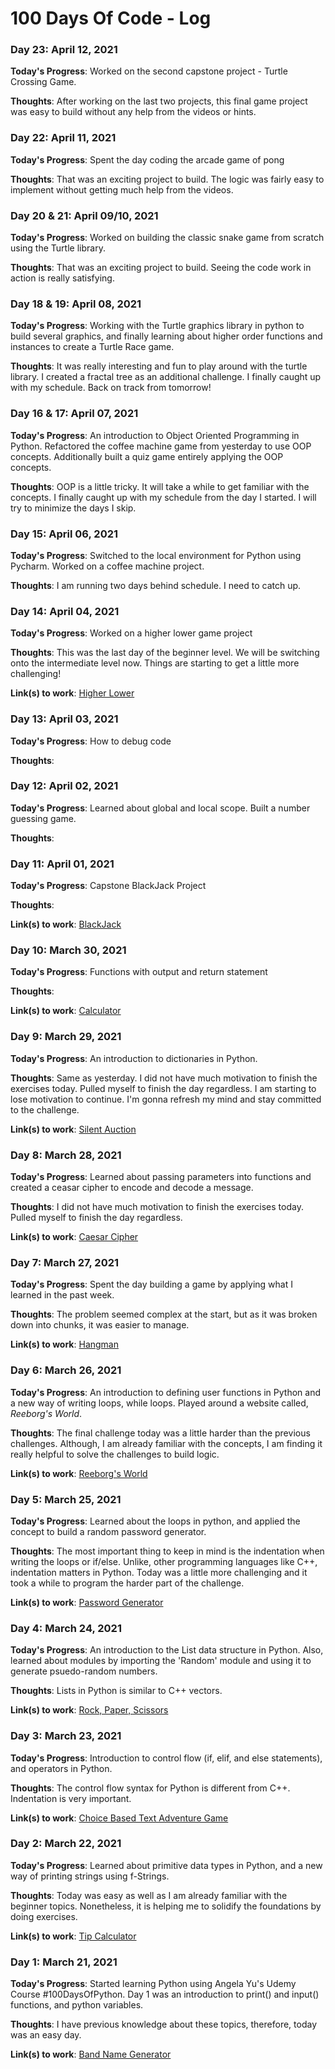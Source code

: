 # 100 Days Of Code - Log

### Day 23: April 12, 2021

**Today's Progress**: Worked on the second capstone project - Turtle Crossing Game.

**Thoughts**: After working on the last two projects, this final game project was easy to build without any help from the videos or hints.

### Day 22: April 11, 2021

**Today's Progress**: Spent the day coding the arcade game of pong

**Thoughts**: That was an exciting project to build. The logic was fairly easy to implement without getting much help from the videos.

### Day 20 & 21: April 09/10, 2021

**Today's Progress**: Worked on building the classic snake game from scratch using the Turtle library.

**Thoughts**: That was an exciting project to build. Seeing the code work in action is really satisfying.

### Day 18 & 19: April 08, 2021

**Today's Progress**: Working with the Turtle graphics library in python to build several graphics, and finally learning about higher order functions and instances to create a Turtle Race game.

**Thoughts**: It was really interesting and fun to play around with the turtle library. I created a fractal tree as an additional challenge. I finally caught up with my schedule. Back on track from tomorrow!

### Day 16 & 17: April 07, 2021

**Today's Progress**: An introduction to Object Oriented Programming in Python. Refactored the coffee machine game from yesterday to use OOP concepts. Additionally built a quiz game entirely applying the OOP concepts.

**Thoughts**: OOP is a little tricky. It will take a while to get familiar with the concepts. I finally caught up with my schedule from the day I started. I will try to minimize the days I skip.

### Day 15: April 06, 2021

**Today's Progress**: Switched to the local environment for Python using Pycharm. Worked on a coffee machine project.

**Thoughts**: I am running two days behind schedule. I need to catch up.

### Day 14: April 04, 2021

**Today's Progress**: Worked on a higher lower game project

**Thoughts**: This was the last day of the beginner level. We will be switching onto the intermediate level now. Things are starting to get a little more challenging!

**Link(s) to work**: [Higher Lower](https://replit.com/@HarshitSainiii/higher-lower)

### Day 13: April 03, 2021

**Today's Progress**: How to debug code

**Thoughts**:

### Day 12: April 02, 2021

**Today's Progress**: Learned about global and local scope. Built a number guessing game.

**Thoughts**:

### Day 11: April 01, 2021

**Today's Progress**: Capstone BlackJack Project

**Thoughts**:

**Link(s) to work**: [BlackJack](https://replit.com/@HarshitSainiii/blackjack-start)

### Day 10: March 30, 2021

**Today's Progress**: Functions with output and return statement

**Thoughts**:

**Link(s) to work**: [Calculator](https://replit.com/@HarshitSainiii/calculator-start)

### Day 9: March 29, 2021

**Today's Progress**: An introduction to dictionaries in Python.

**Thoughts**: Same as yesterday. I did not have much motivation to finish the exercises today. Pulled myself to finish the day regardless. I am starting to lose motivation to continue. I'm gonna refresh my mind and stay committed to the challenge.

**Link(s) to work**: [Silent Auction](https://replit.com/@HarshitSainiii/blind-auction)

### Day 8: March 28, 2021

**Today's Progress**: Learned about passing parameters into functions and created a ceasar cipher to encode and decode a message.

**Thoughts**: I did not have much motivation to finish the exercises today. Pulled myself to finish the day regardless.

**Link(s) to work**: [Caesar Cipher](https://replit.com/@HarshitSainiii/caesar-cipher)

### Day 7: March 27, 2021

**Today's Progress**: Spent the day building a game by applying what I learned in the past week.

**Thoughts**: The problem seemed complex at the start, but as it was broken down into chunks, it was easier to manage.

**Link(s) to work**: [Hangman](https://replit.com/@HarshitSainiii/Day-7-Hangman)

### Day 6: March 26, 2021

**Today's Progress**: An introduction to defining user functions in Python and a new way of writing loops, while loops. Played around a website called, _Reeborg's World_.

**Thoughts**: The final challenge today was a little harder than the previous challenges. Although, I am already familiar with the concepts, I am finding it really helpful to solve the challenges to build logic.

**Link(s) to work**: [Reeborg's World](https://reeborg.ca/reeborg.html?lang=en&mode=python&menu=worlds%2Fmenus%2Freeborg_intro_en.json&name=Maze&url=worlds%2Ftutorial_en%2Fmaze1.json)

### Day 5: March 25, 2021

**Today's Progress**: Learned about the loops in python, and applied the concept to build a random password generator.

**Thoughts**: The most important thing to keep in mind is the indentation when writing the loops or if/else. Unlike, other programming languages like C++, indentation matters in Python. Today was a little more challenging and it took a while to program the harder part of the challenge.

**Link(s) to work**: [Password Generator](https://replit.com/@HarshitSainiii/password-generator)

### Day 4: March 24, 2021

**Today's Progress**: An introduction to the List data structure in Python. Also, learned about modules by importing the 'Random' module and using it to generate psuedo-random numbers.

**Thoughts**: Lists in Python is similar to C++ vectors.

**Link(s) to work**: [Rock, Paper, Scissors](https://replit.com/@HarshitSainiii/rock-paper-scissors)

### Day 3: March 23, 2021

**Today's Progress**: Introduction to control flow (if, elif, and else statements), and operators in Python.

**Thoughts**: The control flow syntax for Python is different from C++. Indentation is very important.

**Link(s) to work**: [Choice Based Text Adventure Game](https://replit.com/@HarshitSainiii/treasure-island)

### Day 2: March 22, 2021

**Today's Progress**: Learned about primitive data types in Python, and a new way of printing strings using f-Strings.

**Thoughts**: Today was easy as well as I am already familiar with the beginner topics. Nonetheless, it is helping me to solidify the foundations by doing exercises.

**Link(s) to work**: [Tip Calculator](https://replit.com/@HarshitSainiii/tip-calculator)

### Day 1: March 21, 2021

**Today's Progress**: Started learning Python using Angela Yu's Udemy Course #100DaysOfPython. Day 1 was an introduction to print() and input() functions, and python variables.

**Thoughts**: I have previous knowledge about these topics, therefore, today was an easy day.

**Link(s) to work**: [Band Name Generator](https://replit.com/@HarshitSainiii/band-name-generator)

<!-- ### Day 0: February 30, 2016 (Example 1)
##### (delete me or comment me out)

**Today's Progress**: Fixed CSS, worked on canvas functionality for the app.

**Thoughts:** I really struggled with CSS, but, overall, I feel like I am slowly getting better at it. Canvas is still new for me, but I managed to figure out some basic functionality.

**Link to work:** [Calculator App](http://www.example.com)

### Day 0: February 30, 2016 (Example 2)
##### (delete me or comment me out)

**Today's Progress**: Fixed CSS, worked on canvas functionality for the app.

**Thoughts**: I really struggled with CSS, but, overall, I feel like I am slowly getting better at it. Canvas is still new for me, but I managed to figure out some basic functionality.

**Link(s) to work**: [Calculator App](http://www.example.com)


### Day 1: June 27, Monday

**Today's Progress**: I've gone through many exercises on FreeCodeCamp.

**Thoughts** I've recently started coding, and it's a great feeling when I finally solve an algorithm challenge after a lot of attempts and hours spent.

**Link(s) to work**

1. [Find the Longest Word in a String](https://www.freecodecamp.com/challenges/find-the-longest-word-in-a-string)
2. [Title Case a Sentence](https://www.freecodecamp.com/challenges/title-case-a-sentence)
-->
